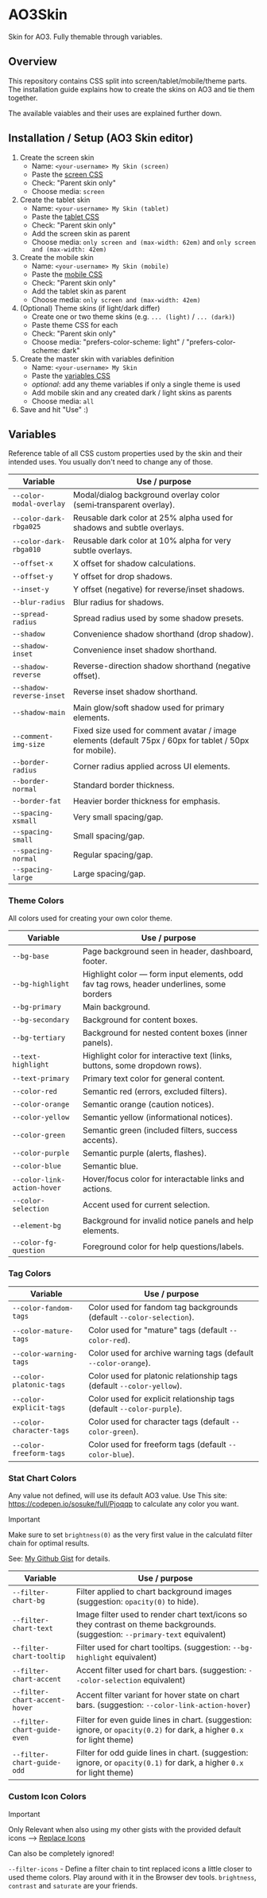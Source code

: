 # AO3Skin

Skin for AO3. Fully themable through variables.

## Overview

This repository contains CSS split into screen/tablet/mobile/theme parts. The installation guide explains how to create the skins on AO3 and tie them together.

The available vaiables and their uses are explained further down.

## Installation / Setup (AO3 Skin editor)

1. Create the screen skin
   - Name: `<your-username> My Skin (screen)`
   - Paste the [screen CSS](AO3Skin-screen.css)
   - Check: "Parent skin only"
   - Choose media: `screen`
2. Create the tablet skin
   - Name: `<your-username> My Skin (tablet)`
   - Paste the [tablet CSS](AO3Skin-tablet.css)
   - Check: "Parent skin only"
   - Add the screen skin as parent
   - Choose media: `only screen and (max-width: 62em)` and `only screen and (max-width: 42em)`
3. Create the mobile skin
   - Name: `<your-username> My Skin (mobile)`
   - Paste the [mobile CSS](AO3Skin-mobile.css)
   - Check: "Parent skin only"
   - Add the tablet skin as parent
   - Choose media: `only screen and (max-width: 42em)`
4. (Optional) Theme skins (if light/dark differ)
   - Create one or two theme skins (e.g. `... (light)` / `... (dark)`)
   - Paste theme CSS for each
   - Check: "Parent skin only"
   - Choose media: "prefers-color-scheme: light" / "prefers-color-scheme: dark"
5. Create the master skin with variables definition
   - Name: `<your-username> My Skin`
   - Paste the [variables CSS](AO3Skin-variables.css)
   - _optional_: add any theme variables if only a single theme is used
   - Add mobile skin and any created dark / light skins as parents
   - Choose media: `all`
6. Save and hit "Use" :)

## Variables

Reference table of all CSS custom properties used by the skin and their intended uses. You usually don't need to change any of those.

| Variable                 | Use / purpose                                                                                           |
| ------------------------ | ------------------------------------------------------------------------------------------------------- |
| `--color-modal-overlay`  | Modal/dialog background overlay color (semi‑transparent overlay).                                       |
| `--color-dark-rbga025`   | Reusable dark color at 25% alpha used for shadows and subtle overlays.                                  |
| `--color-dark-rbga010`   | Reusable dark color at 10% alpha for very subtle overlays.                                              |
| `--offset-x`             | X offset for shadow calculations.                                                                       |
| `--offset-y`             | Y offset for drop shadows.                                                                              |
| `--inset-y`              | Y offset (negative) for reverse/inset shadows.                                                          |
| `--blur-radius`          | Blur radius for shadows.                                                                                |
| `--spread-radius`        | Spread radius used by some shadow presets.                                                              |
| `--shadow`               | Convenience shadow shorthand (drop shadow).                                                             |
| `--shadow-inset`         | Convenience inset shadow shorthand.                                                                     |
| `--shadow-reverse`       | Reverse-direction shadow shorthand (negative offset).                                                   |
| `--shadow-reverse-inset` | Reverse inset shadow shorthand.                                                                         |
| `--shadow-main`          | Main glow/soft shadow used for primary elements.                                                        |
| `--comment-img-size`     | Fixed size used for comment avatar / image elements (default 75px / 60px for tablet / 50px for mobile). |
| `--border-radius`        | Corner radius applied across UI elements.                                                               |
| `--border-normal`        | Standard border thickness.                                                                              |
| `--border-fat`           | Heavier border thickness for emphasis.                                                                  |
| `--spacing-xsmall`       | Very small spacing/gap.                                                                                 |
| `--spacing-small`        | Small spacing/gap.                                                                                      |
| `--spacing-normal`       | Regular spacing/gap.                                                                                    |
| `--spacing-large`        | Large spacing/gap.                                                                                      |

### Theme Colors

All colors used for creating your own color theme.

| Variable                    | Use / purpose                                                                            |
| --------------------------- | ---------------------------------------------------------------------------------------- |
| `--bg-base`                 | Page background seen in header, dashboard, footer.                                       |
| `--bg-highlight`            | Highlight color — form input elements, odd fav tag rows, header underlines, some borders |
| `--bg-primary`              | Main background.                                                                         |
| `--bg-secondary`            | Background for content boxes.                                                            |
| `--bg-tertiary`             | Background for nested content boxes (inner panels).                                      |
| `--text-highlight`          | Highlight color for interactive text (links, buttons, some dropdown rows).               |
| `--text-primary`            | Primary text color for general content.                                                  |
| `--color-red`               | Semantic red (errors, excluded filters).                                                 |
| `--color-orange`            | Semantic orange (caution notices).                                                       |
| `--color-yellow`            | Semantic yellow (informational notices).                                                 |
| `--color-green`             | Semantic green (included filters, success accents).                                      |
| `--color-purple`            | Semantic purple (alerts, flashes).                                                       |
| `--color-blue`              | Semantic blue.                                                                           |
| `--color-link-action-hover` | Hover/focus color for interactable links and actions.                                    |
| `--color-selection`         | Accent used for current selection.                                                       |
| `--element-bg`              | Background for invalid notice panels and help elements.                                  |
| `--color-fg-question`       | Foreground color for help questions/labels.                                              |

### Tag Colors

| Variable                 | Use / purpose                                                         |
| ------------------------ | --------------------------------------------------------------------- |
| `--color-fandom-tags`    | Color used for fandom tag backgrounds (default `--color-selection`).  |
| `--color-mature-tags`    | Color used for "mature" tags (default `--color-red`).                 |
| `--color-warning-tags`   | Color used for archive warning tags (default `--color-orange`).       |
| `--color-platonic-tags`  | Color used for platonic relationship tags (default `--color-yellow`). |
| `--color-explicit-tags`  | Color used for explicit relationship tags (default `--color-purple`). |
| `--color-character-tags` | Color used for character tags (default `--color-green`).              |
| `--color-freeform-tags`  | Color used for freeform tags (default `--color-blue`).                |

### Stat Chart Colors

Any value not defined, will use its default AO3 value. Use This site: https://codepen.io/sosuke/full/Pjoqqp to calculate any color you want.

> [!IMPORTANT]
> Make sure to set `brightness(0)` as the very first value in the calculatd filter chain for optimal results.

See: [My Github Gist](https://gist.github.com/genusslicht/9910dfeb496f20dacac42945b9b17ff7) for details.

| Variable                      | Use / purpose                                                                                                                 |
| ----------------------------- | ----------------------------------------------------------------------------------------------------------------------------- |
| `--filter-chart-bg`           | Filter applied to chart background images (suggestion: `opacity(0)` to hide).                                                 |
| `--filter-chart-text`         | Image filter used to render chart text/icons so they contrast on theme backgrounds. (suggestion: `--primary-text` equivalent) |
| `--filter-chart-tooltip`      | Filter used for chart tooltips. (suggestion: `--bg-highlight` equivalent)                                                     |
| `--filter-chart-accent`       | Accent filter used for chart bars. (suggestion: `--color-selection` equivalent)                                               |
| `--filter-chart-accent-hover` | Accent filter variant for hover state on chart bars. (suggestion: `--color-link-action-hover`)                                |
| `--filter-chart-guide-even`   | Filter for even guide lines in chart. (suggestion: ignore, or `opacity(0.2)` for dark, a higher `0.x` for light theme)        |
| `--filter-chart-guide-odd`    | Filter for odd guide lines in chart. (suggestion: ignore, or `opacity(0.1)` for dark, a higher `0.x` for light theme)         |

### Custom Icon Colors

> [!IMPORTANT]
> Only Relevant when also using my other gists with the provided default icons --> [Replace Icons](https://gist.github.com/genusslicht/10a829e20868ce7bc1a0bdc7984ee714)
>
> Can also be completely ignored!

`--filter-icons` - Define a filter chain to tint replaced icons a little closer to used theme colors. Play around with it in the Browser dev tools. `brightness`, `contrast` and `saturate` are your friends.
